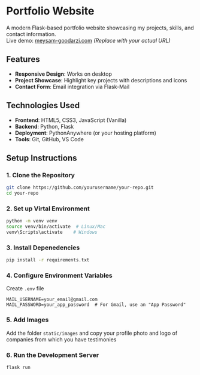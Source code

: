 # Portfolio Website

A modern Flask-based portfolio website showcasing my projects, skills, and contact information.  
Live demo: [meysam-goodarzi.com](https://meysamgdz.pythonanywhere.com) *(Replace with your actual URL)*

## Features

- **Responsive Design**: Works on desktop
- **Project Showcase**: Highlight key projects with descriptions and icons
- **Contact Form**: Email integration via Flask-Mail

## Technologies Used

- **Frontend**: HTML5, CSS3, JavaScript (Vanilla)
- **Backend**: Python, Flask
- **Deployment**: PythonAnywhere (or your hosting platform)
- **Tools**: Git, GitHub, VS Code

## Setup Instructions

### 1. Clone the Repository
```bash
git clone https://github.com/yourusername/your-repo.git
cd your-repo
```
### 2. Set up Virtal Environment
```bash
python -m venv venv
source venv/bin/activate  # Linux/Mac
venv\Scripts\activate    # Windows
```

### 3. Install Depenedencies
```bash
pip install -r requirements.txt
```

### 4. Configure Environment Variables
Create `.env` file
```bas
MAIL_USERNAME=your_email@gmail.com
MAIL_PASSWORD=your_app_password  # For Gmail, use an "App Password"
```

### 5. Add Images
Add the folder `static/images` and copy your profile photo and logo of companies from which you have testimonies

### 6. Run the Development Server
```bash
flask run
```